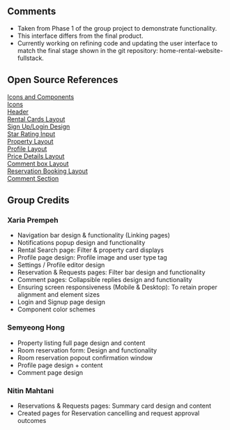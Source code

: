 ## Comments
* Taken from Phase 1 of the group project to demonstrate functionality.
* This interface differs from the final product.  
* Currently working on refining code and updating the user interface to match the final stage shown in the git repository: home-rental-website-fullstack.  
 
## Open Source References
[Icons and Components](https://getbootstrap.com/docs/5.3/getting-started/introduction/)  
[Icons](https://undraw.co/)  
[Header](https://getbootstrap.com/docs/5.3/examples/headers/)  
[Rental Cards Layout](https://getbootstrap.com/docs/5.3/examples/album/)  
[Sign Up/Login Design](https://getbootstrap.com/docs/5.3/examples/sign-in/)  
[Star Rating Input](https://codepen.io/hesguru/pen/BaybqXv)  
[Property Layout](https://github.com/prabinmagar/product-detail-card-slider)  
[Profile Layout](https://bbbootstrap.com/snippets/bootstrap-5-user-profile-card-follow-button-49449141)  
[Price Details Layout](https://bbbootstrap.com/snippets/bootstrap-product-invoice-card-14183634)  
[Comment box Layout](https://bbbootstrap.com/snippets/bootstrap-5-total-characters-left-count-comment-section-60933383)  
[Reservation Booking Layout](https://bbbootstrap.com/snippets/bootstrap-5-flight-booking-forms-34588651)  
[Comment Section](https://bbbootstrap.com/snippets/bootstrap-recent-comment-section-users-75685715)  

## Group Credits
### Xaria Prempeh
- Navigation bar design & functionality (Linking pages)  
- Notifications popup design and functionality  
- Rental Search page: Filter & property card displays  
- Profile page design: Profile image and user type tag  
- Settings / Profile editor design  
- Reservation & Requests pages: Filter bar design and functionality  
- Comment pages: Collapsible replies design and functionality  
- Ensuring screen responsiveness (Mobile & Desktop): To retain proper alignment and element sizes  
- Login and Signup page design  
- Component color schemes  
  
### Semyeong Hong  
- Property listing full page design and content  
- Room reservation form: Design and functionality  
- Room reservation popout confirmation window  
- Profile page design + content  
- Comment page design  

### Nitin Mahtani
- Reservations & Requests pages: Summary card design and content  
- Created pages for Reservation cancelling and request approval outcomes  
